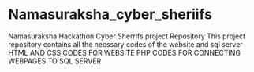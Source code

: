 # Namasuraksha_cyber_sheriifs
Namasuraksha Hackathon Cyber Sherrifs project Repository
This project repository contains all the necssary codes of the website and sql server
HTML AND CSS CODES FOR WEBSITE
PHP CODES FOR CONNECTING WEBPAGES TO SQL SERVER
